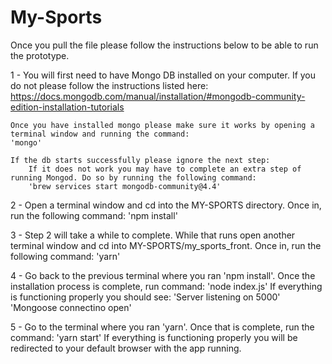 # My-Sports

Once you pull the file please follow the instructions below to be able to run the prototype.

1 - You will first need to have Mongo DB installed on your computer. If you do not please follow the instructions listed here:
    https://docs.mongodb.com/manual/installation/#mongodb-community-edition-installation-tutorials

    Once you have installed mongo please make sure it works by opening a terminal window and running the command:
    'mongo'

    If the db starts successfully please ignore the next step:
        If it does not work you may have to complete an extra step of running Mongod. Do so by running the following command:
        'brew services start mongodb-community@4.4'

2 - Open a terminal window and cd into the MY-SPORTS directory. Once in, run the following command:
    'npm install'

3 - Step 2 will take a while to complete. While that runs open another terminal window and cd into MY-SPORTS/my_sports_front.
    Once in, run the following command:
    'yarn'

4 - Go back to the previous terminal where you ran 'npm install'. Once the installation process is complete, run command:
    'node index.js'
    If everything is functioning properly you should see:
    'Server listening on 5000'
    'Mongoose connectino open'

5 - Go to the terminal where you ran 'yarn'. Once that is complete, run the command:
    'yarn start'
    If everything is functioning properly you will be redirected to your default browser with the app running. 
